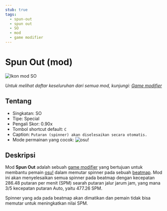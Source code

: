 ```yaml
---
stub: true
tags:
  - spun-out
  - spun out
  - SO
  - mod
  - game modifier
---
```


# Spun Out (mod)

![Ikon mod SO](/wiki/shared/mods/SO.png "Ikon mod Spun Out (SO)")

*Untuk melihat daftar keseluruhan dari semua mod, kunjungi: [Game modifier](/wiki/Gameplay/Game_modifier)*

## Tentang

- Singkatan: SO
- Tipe: Special
- Pengali Skor: 0.90x
- Tombol shortcut default: `C`
- Caption: `Putaran (spinner) akan diselesaikan secara otomatis.` 
- Mode permainan yang cocok: ![][osu!]

## Deskripsi

Mod **Spun Out** adalah sebuah [game modifier](/wiki/Gameplay/Game_modifier) yang bertujuan untuk membantu pemain [osu!](/wiki/Game_mode/osu!) dalam memutar spinner pada sebuah [beatmap](/wiki/Beatmap). Mod ini akan menyelesaikan semua spinner pada beatmap dengan kecepatan 286.48 putaran per menit (SPM) searah putaran jalur jarum jam, yang mana 3/5 kecepatan putaran Auto, yaitu 477.26 SPM.

Spinner yang ada pada beatmap akan dimatikan dan pemain tidak bisa memutar untuk meningkatkan nilai SPM.

[osu!]: /wiki/shared/mode/osu.png "osu!"
